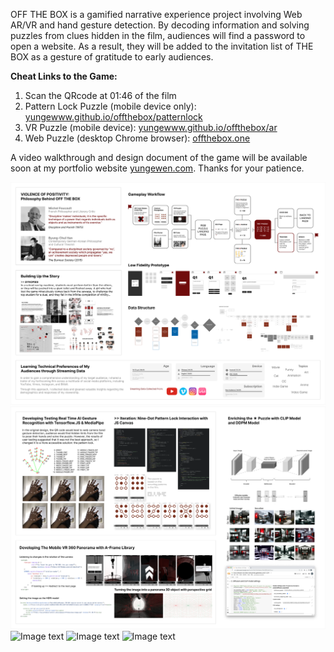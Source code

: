 OFF THE BOX is a gamified narrative experience project involving Web AR/VR and hand gesture detection. By decoding information and solving puzzles from clues hidden in the film, audiences will find a password to open a website. As a result, they will be added to the invitation list of THE BOX as a gesture of gratitude to early audiences.

**Cheat Links to the Game:**

1. Scan the QRcode at 01:46 of the film
2. Pattern Lock Puzzle (mobile device only): [yungewww.github.io/offthebox/patternlock](https://yungewww.github.io/offthebox/patternlock)
3. VR Puzzle (mobile device): [yungewww.github.io/offthebox/ar](https://yungewww.github.io/offthebox/ar)
4. Web Puzzle (desktop Chrome browser): [offthebox.one](https://offthebox.one/introduction)

A video walkthrough and design document of the game will be available soon at my portfolio website [yungewen.com](https://www.yungewen.com/). Thanks for your patience.

![Image text](https://github.com/yungewww/offthebox/blob/main/images/readme_1.png)
![Image text](https://github.com/yungewww/offthebox/blob/main/images/readme_2.png)
![Image text](https://github.com/yungewww/offthebox/blob/main/images/vr.gif)
![Image text](https://github.com/yungewww/offthebox/blob/main/images/puzzle.gif)
![Image text](https://github.com/yungewww/offthebox/blob/main/images/one.gif)

